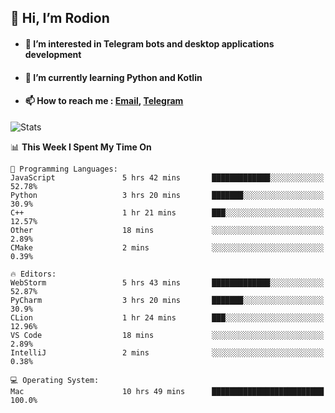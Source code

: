 ## 👋 Hi, I’m Rodion
- #### 👀 I’m interested in Telegram bots and desktop applications development
- #### 🌱 I’m currently learning Python and Kotlin
- #### 📫 How to reach me : [Email](mailto:me@lavn.ml), [Telegram](https://t.me/fast_geek)

![Stats](https://github-readme-stats.vercel.app/api?username=rodion-gudz&show_icons=true&theme=github_dark&hide_border=true&hide=issues&count_private=true&layout=compact)


<!--START_SECTION:waka-->
📊 **This Week I Spent My Time On** 

```text
💬 Programming Languages: 
JavaScript               5 hrs 42 mins       █████████████░░░░░░░░░░░░   52.78% 
Python                   3 hrs 20 mins       ███████░░░░░░░░░░░░░░░░░░   30.9% 
C++                      1 hr 21 mins        ███░░░░░░░░░░░░░░░░░░░░░░   12.57% 
Other                    18 mins             ░░░░░░░░░░░░░░░░░░░░░░░░░   2.89% 
CMake                    2 mins              ░░░░░░░░░░░░░░░░░░░░░░░░░   0.39%

🔥 Editors: 
WebStorm                 5 hrs 43 mins       █████████████░░░░░░░░░░░░   52.87% 
PyCharm                  3 hrs 20 mins       ███████░░░░░░░░░░░░░░░░░░   30.9% 
CLion                    1 hr 24 mins        ███░░░░░░░░░░░░░░░░░░░░░░   12.96% 
VS Code                  18 mins             ░░░░░░░░░░░░░░░░░░░░░░░░░   2.89% 
IntelliJ                 2 mins              ░░░░░░░░░░░░░░░░░░░░░░░░░   0.38%

💻 Operating System: 
Mac                      10 hrs 49 mins      █████████████████████████   100.0%

```


<!--END_SECTION:waka-->
